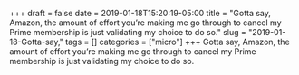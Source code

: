 +++draft = falsedate = 2019-01-18T15:20:19-05:00title = "Gotta say, Amazon, the amount of effort you’re making me go through to cancel my Prime membership is just validating my choice to do so."slug = "2019-01-18-Gotta-say,"tags = []categories = ["micro"]+++Gotta say, Amazon, the amount of effort you’re making me go through to cancel my Prime membership is just validating my choice to do so.